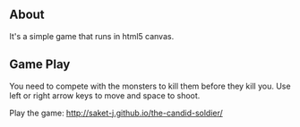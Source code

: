 About
-----

It's a simple game that runs in html5 canvas.

Game Play
---------

You need to compete with the monsters to kill them before they kill you.
Use left or right arrow keys to move and space to shoot.

Play the game: http://saket-j.github.io/the-candid-soldier/
